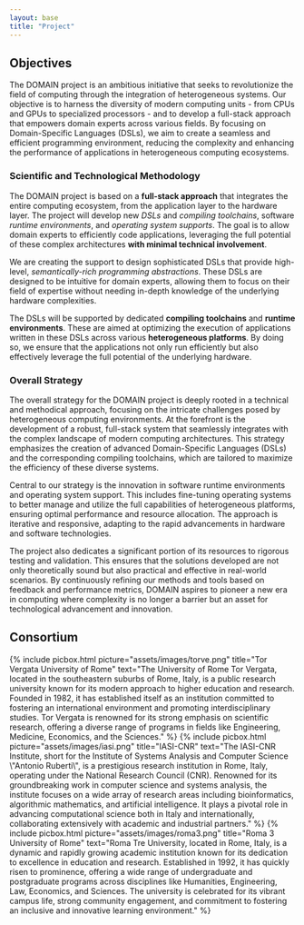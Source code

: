 ```yaml
---
layout: base
title: "Project"
---
```


## Objectives

The DOMAIN project is an ambitious initiative that seeks to revolutionize the field of computing through the
integration of heterogeneous systems. Our objective is to harness the diversity of modern computing units - from CPUs
and GPUs to specialized processors - and to develop a full-stack approach that empowers domain experts across various
fields. By focusing on Domain-Specific Languages (DSLs), we aim to create a seamless and efficient programming
environment, reducing the complexity and enhancing the performance of applications in heterogeneous computing
ecosystems.

### Scientific and Technological Methodology

The DOMAIN project is based on a **full-stack approach** that integrates the entire computing ecosystem, from the
application layer to the hardware layer. The project will develop new _DSLs_ and _compiling toolchains_, software
_runtime
environments_, and _operating system supports_. The goal is to allow domain experts to efficiently code applications,
leveraging the full potential of these complex architectures **with minimal technical involvement**.

We are creating the support to design sophisticated DSLs that provide high-level, _semantically-rich programming
abstractions_. These DSLs are designed to be intuitive for domain experts, allowing them to focus on their field of
expertise without needing in-depth knowledge of the underlying hardware complexities.

The DSLs will be supported by dedicated **compiling toolchains** and **runtime environments**. These are aimed at
optimizing
the execution of applications written in these DSLs across various **heterogeneous platforms**. By doing so, we ensure
that
the applications not only run efficiently but also effectively leverage the full potential of the underlying hardware.

### Overall Strategy

The overall strategy for the DOMAIN project is deeply rooted in a technical and methodical approach, focusing on the
intricate challenges posed by heterogeneous computing environments. At the forefront is the development of a robust,
full-stack system that seamlessly integrates with the complex landscape of modern computing architectures. This strategy
emphasizes the creation of advanced Domain-Specific Languages (DSLs) and the corresponding compiling toolchains, which
are tailored to maximize the efficiency of these diverse systems.

Central to our strategy is the innovation in software runtime environments and operating system support. This includes
fine-tuning operating systems to better manage and utilize the full capabilities of heterogeneous platforms, ensuring
optimal performance and resource allocation. The approach is iterative and responsive, adapting to the rapid
advancements in hardware and software technologies.

The project also dedicates a significant portion of its resources to rigorous testing and validation. This ensures that
the solutions developed are not only theoretically sound but also practical and effective in real-world scenarios. By
continuously refining our methods and tools based on feedback and performance metrics, DOMAIN aspires to pioneer a new
era in computing where complexity is no longer a barrier but an asset for technological advancement and innovation.

## Consortium

<div class="row">
    {% include picbox.html
        picture="assets/images/torve.png"
        title="Tor Vergata University of Rome"
        text="The University of Rome Tor Vergata, located in the southeastern suburbs of Rome, Italy, is a public research university known for its modern approach to higher education and research. Founded in 1982, it has established itself as an institution committed to fostering an international environment and promoting interdisciplinary studies. Tor Vergata is renowned for its strong emphasis on scientific research, offering a diverse range of programs in fields like Engineering, Medicine, Economics, and the Sciences."
    %}
    {% include picbox.html
        picture="assets/images/iasi.png"
        title="IASI-CNR"
        text="The IASI-CNR Institute, short for the Institute of Systems Analysis and Computer Science \"Antonio Ruberti\", is a prestigious research institution in Rome, Italy, operating under the National Research Council (CNR). Renowned for its groundbreaking work in computer science and systems analysis, the institute focuses on a wide array of research areas including bioinformatics, algorithmic mathematics, and artificial intelligence. It plays a pivotal role in advancing computational science both in Italy and internationally, collaborating extensively with academic and industrial partners."
    %}
    {% include picbox.html
        picture="assets/images/roma3.png"
        title="Roma 3 University of Rome"
        text="Roma Tre University, located in Rome, Italy, is a dynamic and rapidly growing academic institution known for its dedication to excellence in education and research. Established in 1992, it has quickly risen to prominence, offering a wide range of undergraduate and postgraduate programs across disciplines like Humanities, Engineering, Law, Economics, and Sciences. The university is celebrated for its vibrant campus life, strong community engagement, and commitment to fostering an inclusive and innovative learning environment."
    %}
</div>

